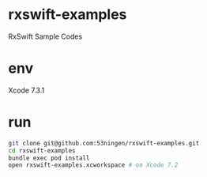 # rxswift-examples

RxSwift Sample Codes

# env

Xcode 7.3.1

# run

```sh
git clone git@github.com:53ningen/rxswift-examples.git
cd rxswift-examples
bundle exec pod install
open rxswift-examples.xcworkspace # on Xcode 7.2
```

